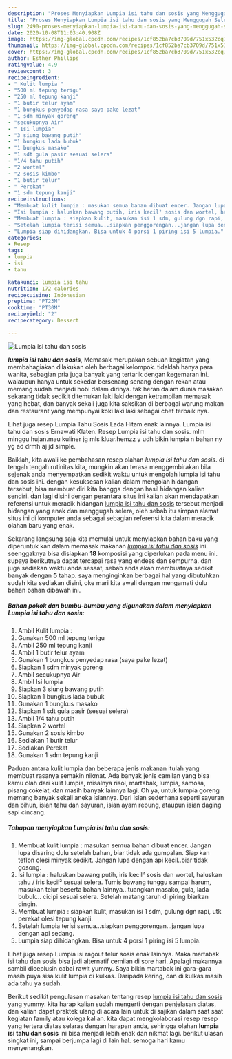 ```yaml
---
description: "Proses Menyiapkan Lumpia isi tahu dan sosis yang Menggugah Selera"
title: "Proses Menyiapkan Lumpia isi tahu dan sosis yang Menggugah Selera"
slug: 2490-proses-menyiapkan-lumpia-isi-tahu-dan-sosis-yang-menggugah-selera
date: 2020-10-08T11:03:40.908Z
image: https://img-global.cpcdn.com/recipes/1cf852ba7cb3709d/751x532cq70/lumpia-isi-tahu-dan-sosis-foto-resep-utama.jpg
thumbnail: https://img-global.cpcdn.com/recipes/1cf852ba7cb3709d/751x532cq70/lumpia-isi-tahu-dan-sosis-foto-resep-utama.jpg
cover: https://img-global.cpcdn.com/recipes/1cf852ba7cb3709d/751x532cq70/lumpia-isi-tahu-dan-sosis-foto-resep-utama.jpg
author: Esther Phillips
ratingvalue: 4.9
reviewcount: 3
recipeingredient:
- " Kulit lumpia "
- "500 ml tepung terigu"
- "250 ml tepung kanji"
- "1 butir telur ayam"
- "1 bungkus penyedap rasa saya pake lezat"
- "1 sdm minyak goreng"
- "secukupnya Air"
- " Isi lumpia"
- "3 siung bawang putih"
- "1 bungkus lada bubuk"
- "1 bungkus masako"
- "1 sdt gula pasir sesuai selera"
- "1/4 tahu putih"
- "2 wortel"
- "2 sosis kimbo"
- "1 butir telur"
- " Perekat"
- "1 sdm tepung kanji"
recipeinstructions:
- "Membuat kulit lumpia : masukan semua bahan dibuat encer. Jangan lupa disaring dulu setelah bahan, biar tidak ada gumpalan. Siap kan teflon olesi minyak sedikit. Jangan lupa dengan api kecil..biar tidak gosong."
- "Isi lumpia : haluskan bawang putih, iris kecil² sosis dan wortel, haluskan tahu / iris kecil² sesuai selera. Tumis bawang tunggu sampai harum, masukan telur beserta bahan lainnya...tuangkan masako, gula, lada bubuk... cicipi sesuai selera. Setelah matang taruh di piring biarkan dingin."
- "Membuat lumpia : siapkan kulit, masukan isi 1 sdm, gulung dgn rapi, utk perekat olesi tepung kanji."
- "Setelah lumpia terisi semua...siapkan penggorengan...jangan lupa dengan api sedang."
- "Lumpia siap dihidangkan. Bisa untuk 4 porsi 1 piring isi 5 lumpia."
categories:
- Resep
tags:
- lumpia
- isi
- tahu

katakunci: lumpia isi tahu 
nutrition: 172 calories
recipecuisine: Indonesian
preptime: "PT23M"
cooktime: "PT30M"
recipeyield: "2"
recipecategory: Dessert

---
```



![Lumpia isi tahu dan sosis](https://img-global.cpcdn.com/recipes/1cf852ba7cb3709d/751x532cq70/lumpia-isi-tahu-dan-sosis-foto-resep-utama.jpg)

<b><i>lumpia isi tahu dan sosis</i></b>, Memasak merupakan sebuah kegiatan yang membahagiakan dilakukan oleh berbagai kelompok. tidaklah hanya para wanita, sebagian pria juga banyak yang tertarik dengan kegemaran ini. walaupun hanya untuk sekedar bersenang senang dengan rekan atau memang sudah menjadi hobi dalam dirinya. tak heran dalam dunia masakan sekarang tidak sedikit ditemukan laki laki dengan ketrampilan memasak yang hebat, dan banyak sekali juga kita saksikan di berbagai warung makan dan restaurant yang mempunyai koki laki laki sebagai chef terbaik nya.

Lihat juga resep Lumpia Tahu Sosis Lada Hitam enak lainnya. Lumpia isi tahu dan sosis Ernawati Klaten. Resep Lumpia isi tahu dan sosis. mlm minggu hujan.mau kuliner jg mls kluar.hemzz y udh bikin lumpia n bahan ny yg ad drmh aj jd simple.

Baiklah, kita awali ke pembahasan resep olahan <i>lumpia isi tahu dan sosis</i>. di tengah tengah rutinitas kita, mungkin akan terasa menggembirakan bila sejenak anda menyempatkan sedikit waktu untuk mengolah lumpia isi tahu dan sosis ini. dengan kesuksesan kalian dalam mengolah hidangan tersebut, bisa membuat diri kita bangga dengan hasil hidangan kalian sendiri. dan lagi disini dengan perantara situs ini kalian akan mendapatkan referensi untuk meracik hidangan <u>lumpia isi tahu dan sosis</u> tersebut menjadi hidangan yang enak dan menggugah selera, oleh sebab itu simpan alamat situs ini di komputer anda sebagai sebagian referensi kita dalam meracik olahan baru yang enak.


Sekarang langsung saja kita memulai untuk menyiapkan bahan baku yang diperuntuk kan dalam memasak makanan <u><i>lumpia isi tahu dan sosis</i></u> ini. seenggaknya bisa disiapkan <b>18</b> komposisi yang diperlukan pada menu ini. supaya berikutnya dapat tercapai rasa yang endess dan sempurna. dan juga sediakan waktu anda sesaat, sebab anda akan membuatnya sedikit banyak dengan <b>5</b> tahap. saya menginginkan berbagai hal yang dibutuhkan sudah kita sediakan disini, oke mari kita awali dengan mengamati dulu bahan bahan dibawah ini.

<!--inarticleads1-->

##### Bahan pokok dan bumbu-bumbu yang digunakan dalam menyiapkan Lumpia isi tahu dan sosis:

1. Ambil  Kulit lumpia :
1. Gunakan 500 ml tepung terigu
1. Ambil 250 ml tepung kanji
1. Ambil 1 butir telur ayam
1. Gunakan 1 bungkus penyedap rasa (saya pake lezat)
1. Siapkan 1 sdm minyak goreng
1. Ambil secukupnya Air
1. Ambil  Isi lumpia
1. Siapkan 3 siung bawang putih
1. Siapkan 1 bungkus lada bubuk
1. Gunakan 1 bungkus masako
1. Siapkan 1 sdt gula pasir (sesuai selera)
1. Ambil 1/4 tahu putih
1. Siapkan 2 wortel
1. Gunakan 2 sosis kimbo
1. Sediakan 1 butir telur
1. Sediakan  Perekat
1. Gunakan 1 sdm tepung kanji


Paduan antara kulit lumpia dan beberapa jenis makanan itulah yang membuat rasanya semakin nikmat. Ada banyak jenis camilan yang bisa kamu olah dari kulit lumpia, misalnya risol, martabak, lumpia, samosa, pisang cokelat, dan masih banyak lainnya lagi. Oh ya, untuk lumpia goreng memang banyak sekali aneka isiannya. Dari isian sederhana seperti sayuran dan bihun, isian tahu dan sayuran, isian ayam rebung, ataupun isian daging sapi cincang. 

<!--inarticleads2-->

##### Tahapan menyiapkan Lumpia isi tahu dan sosis:

1. Membuat kulit lumpia : masukan semua bahan dibuat encer. Jangan lupa disaring dulu setelah bahan, biar tidak ada gumpalan. Siap kan teflon olesi minyak sedikit. Jangan lupa dengan api kecil..biar tidak gosong.
1. Isi lumpia : haluskan bawang putih, iris kecil² sosis dan wortel, haluskan tahu / iris kecil² sesuai selera. Tumis bawang tunggu sampai harum, masukan telur beserta bahan lainnya...tuangkan masako, gula, lada bubuk... cicipi sesuai selera. Setelah matang taruh di piring biarkan dingin.
1. Membuat lumpia : siapkan kulit, masukan isi 1 sdm, gulung dgn rapi, utk perekat olesi tepung kanji.
1. Setelah lumpia terisi semua...siapkan penggorengan...jangan lupa dengan api sedang.
1. Lumpia siap dihidangkan. Bisa untuk 4 porsi 1 piring isi 5 lumpia.


Lihat juga resep Lumpia isi ragout telur sosis enak lainnya. Maka martabak isi tahu dan sosis bisa jadi alternatif cemilan di sore hari. Apalagi makannya sambil diceplusin cabai rawit yummy. Saya bikin martabak ini gara-gara masih puya sisa kulit lumpia di kulkas. Daripada kering, dan di kulkas masih ada tahu ya sudah. 

Berikut sedikit pengulasan masakan tentang resep <u>lumpia isi tahu dan sosis</u> yang yummy. kita harap kalian sudah mengerti dengan penjelasan diatas, dan kalian dapat praktek ulang di acara lain untuk di sajikan dalam saat saat kegiatan family atau kolega kalian. kita dapat mengkolaborasi resep resep yang tertera diatas selaras dengan harapan anda, sehingga olahan <b>lumpia isi tahu dan sosis</b> ini bisa menjadi lebih enak dan nikmat lagi. berikut ulasan singkat ini, sampai berjumpa lagi di lain hal. semoga hari kamu menyenangkan.
